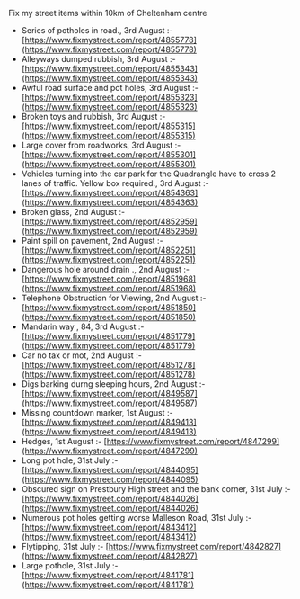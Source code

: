 Fix my street items within 10km of Cheltenham centre

<!-- fix_marker starts -->

- Series of potholes in road., 3rd August :- [https://www.fixmystreet.com/report/4855778](https://www.fixmystreet.com/report/4855778)
- Alleyways dumped rubbish, 3rd August :- [https://www.fixmystreet.com/report/4855343](https://www.fixmystreet.com/report/4855343)
- Awful road surface and pot holes, 3rd August :- [https://www.fixmystreet.com/report/4855323](https://www.fixmystreet.com/report/4855323)
- Broken toys and rubbish, 3rd August :- [https://www.fixmystreet.com/report/4855315](https://www.fixmystreet.com/report/4855315)
- Large cover from roadworks, 3rd August :- [https://www.fixmystreet.com/report/4855301](https://www.fixmystreet.com/report/4855301)
- Vehicles turning into the car park for the Quadrangle have to cross 2 lanes of traffic. Yellow box required., 3rd August :- [https://www.fixmystreet.com/report/4854363](https://www.fixmystreet.com/report/4854363)
- Broken glass, 2nd August :- [https://www.fixmystreet.com/report/4852959](https://www.fixmystreet.com/report/4852959)
- Paint spill on pavement, 2nd August :- [https://www.fixmystreet.com/report/4852251](https://www.fixmystreet.com/report/4852251)
- Dangerous hole around drain ., 2nd August :- [https://www.fixmystreet.com/report/4851968](https://www.fixmystreet.com/report/4851968)
- Telephone Obstruction for Viewing, 2nd August :- [https://www.fixmystreet.com/report/4851850](https://www.fixmystreet.com/report/4851850)
- Mandarin way , 84, 3rd August :- [https://www.fixmystreet.com/report/4851779](https://www.fixmystreet.com/report/4851779)
- Car no tax or mot, 2nd August :- [https://www.fixmystreet.com/report/4851278](https://www.fixmystreet.com/report/4851278)
- Digs barking durng sleeping hours, 2nd August :- [https://www.fixmystreet.com/report/4849587](https://www.fixmystreet.com/report/4849587)
- Missing countdown marker, 1st August :- [https://www.fixmystreet.com/report/4849413](https://www.fixmystreet.com/report/4849413)
- Hedges, 1st August :- [https://www.fixmystreet.com/report/4847299](https://www.fixmystreet.com/report/4847299)
- Long pot hole, 31st July :- [https://www.fixmystreet.com/report/4844095](https://www.fixmystreet.com/report/4844095)
- Obscured sign on Prestbury High street and the bank corner, 31st July :- [https://www.fixmystreet.com/report/4844026](https://www.fixmystreet.com/report/4844026)
- Numerous pot holes getting worse Malleson Road, 31st July :- [https://www.fixmystreet.com/report/4843412](https://www.fixmystreet.com/report/4843412)
- Flytipping, 31st July :- [https://www.fixmystreet.com/report/4842827](https://www.fixmystreet.com/report/4842827)
- Large pothole, 31st July :- [https://www.fixmystreet.com/report/4841781](https://www.fixmystreet.com/report/4841781)

<!-- fix_marker ends -->